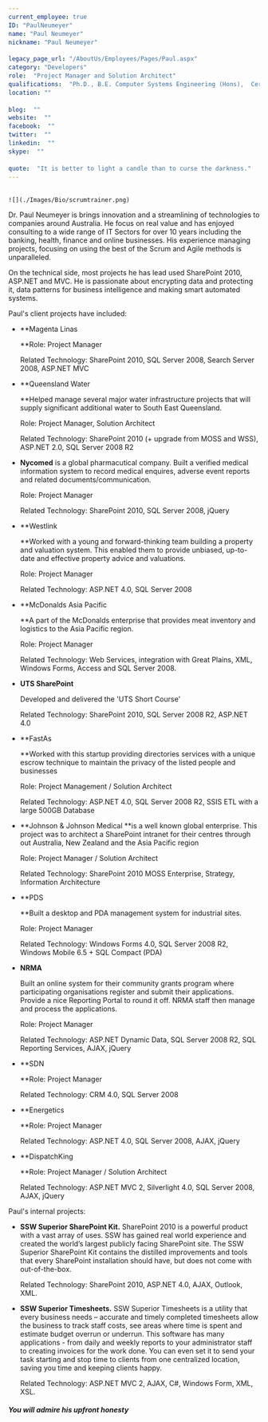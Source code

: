 ```yaml
---
current_employee: true
ID: "PaulNeumeyer"
name: "Paul Neumeyer"
nickname: "Paul Neumeyer"

legacy_page_url: "/AboutUs/Employees/Pages/Paul.aspx"
category: "Developers"
role:  "Project Manager and Solution Architect"
qualifications:  "Ph.D., B.E. Computer Systems Engineering (Hons),  Cert. Scrum Master"
location: ""

blog:  ""
website:  ""
facebook:  ""
twitter:  ""
linkedin:  ""
skype:  ""

quote:  "It is better to light a candle than to curse the darkness."
---
```


## 
    ![](./Images/Bio/scrumtrainer.png) 
 

Dr. Paul Neumeyer is brings innovation and a streamlining of technologies to companies around Australia. He focus on real value and has enjoyed consulting to a wide range of IT Sectors for over 10 years including the banking, health, finance and online businesses. His experience managing projects, focusing on using the best of the Scrum and Agile methods is unparalleled.   

 On the technical side, most projects he has lead used SharePoint 2010, ASP.NET and MVC. He is passionate about encrypting data and protecting it, data patterns for business intelligence and making smart automated systems.

Paul's client projects have included:

*   **Magenta Linas  

    **Role: Project Manager  

    Related Technology: SharePoint 2010, SQL Server 2008, Search Server 2008, ASP.NET MVC  
*   **Queensland Water   

    **Helped manage several major water infrastructure projects that will supply significant additional water to South East Queensland.  

    Role: Project Manager, Solution Architect  

    Related Technology: SharePoint 2010 (+ upgrade from MOSS and WSS), ASP.NET 2.0, SQL Server 2008 R2 
*   **Nycomed** is a global pharmacutical company. Built a verified medical information system to record medical enquires, adverse event reports and related documents/communication.   

    Role: Project Manager  

    Related Technology: SharePoint 2010, SQL Server 2008, jQuery 
*   **Westlink   

    **Worked with a young and forward-thinking team building a property and valuation system. This enabled them to provide unbiased, up-to-date and effective property advice and valuations.  

    Role: Project Manager  

    Related Technology: ASP.NET 4.0, SQL Server 2008 
*   **McDonalds Asia Pacific    

    **A part of the McDonalds enterprise that provides meat inventory and logistics to the Asia Pacific region.  

    Role: Project Manager  

    Related Technology: Web Services, integration with Great Plains, XML, Windows Forms, Access and SQL Server 2008. 
*   **UTS SharePoint**   

    Developed and delivered the 'UTS Short Course'   

    Related Technology: SharePoint 2010, SQL Server 2008 R2, ASP.NET 4.0 
*   **FastAs   

    **Worked with this startup providing directories services with a unique escrow technique to maintain the privacy of the listed people and businesses  

    Role: Project Management / Solution Architect  

    Related Technology: ASP.NET 4.0, SQL Server 2008 R2, SSIS ETL with a large 500GB Database 
*   **Johnson & Johnson Medical **is a well known global enterprise. This project was to architect a SharePoint intranet for their centres through out Australia, New Zealand and the Asia Pacific region    

    Role: Project Manager / Solution Architect  

    Related Technology: SharePoint 2010 MOSS Enterprise, Strategy, Information Architecture 
*   **PDS  

    **Built a desktop and PDA management system for industrial sites.  

    Role: Project Manager   

    Related Technology: Windows Forms 4.0, SQL Server 2008 R2, Windows Mobile 6.5 + SQL Compact (PDA) 
*   **NRMA**   

    Built an online system for their community grants program where participating organisations register and submit their applications. Provide a nice Reporting Portal to round it off. NRMA staff then manage and process the applications.   

    Role: Project Manager  

    Related Technology: ASP.NET Dynamic Data, SQL Server 2008 R2, SQL Reporting Services, AJAX, jQuery 
*   **SDN  

    **Role: Project Manager  

    Related Technology: CRM 4.0, SQL Server 2008 
*   **Energetics  

    **Role: Project Manager  

    Related Technology: ASP.NET 4.0, SQL Server 2008, AJAX, jQuery 
*   **DispatchKing  

    **Role: Project Manager / Solution Architect  

    Related Technology: ASP.NET MVC 2, Silverlight 4.0, SQL Server 2008, AJAX, jQuery  

Paul's internal projects:

*   **SSW Superior SharePoint Kit.** SharePoint 2010 is a powerful product with a vast array of uses. SSW has gained real world experience and created the world’s largest publicly facing SharePoint site. The SSW Superior SharePoint Kit contains the distilled improvements and tools that every SharePoint installation should have, but does not come with out-of-the-box.  

    Related Technology: SharePoint 2010, ASP.NET 4.0, AJAX, Outlook, XML. 
*   **SSW Superior Timesheets.** SSW Superior Timesheets is a utility that every business needs – accurate and timely completed timesheets allow the business to track staff costs, see areas where time is spent and estimate budget overrun or underrun. This software has many applications - from daily and weekly reports to your administrator staff to creating invoices for the work done. You can even set it to send your task starting and stop time to clients from one centralized location, saving you time and keeping clients happy.  

    Related Technology: ASP.NET MVC 2, AJAX, C#, Windows Form, XML, XSL. 

##### You will admire his upfront honesty